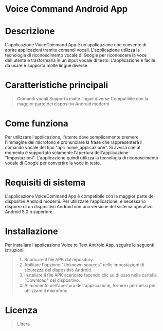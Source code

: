 # Voice Command Android App

# Descrizione
L'applicazione VoiceCommand App è un'applicazione che consente di aprire applicazioni tramite comandi vocali. 
L'applicazione utilizza la tecnologia di riconoscimento vocale di Google per riconoscere la voce dell'utente e trasformarla in un input vocale di testo. 
L'applicazione è facile da usare e supporta molte lingue diverse.

# Caratteristiche principali
> Comandi vocali
> Supporta molte lingue diverse
> Compatibile con la maggior parte dei dispositivi Android moderni

# Come funziona
Per utilizzare l'applicazione, l'utente deve semplicemente premere l'immagine del microfono e pronunciare la frase che rappresenterà il comando vocale del tipo
"apri nome_applicazione". Si avvisa che al momento è supportato solamente l'apertura dell'applicazione "Impostazioni".
L'applicazione quindi utilizza la tecnologia di riconoscimento vocale di Google per convertire la voce in testo. 

# Requisiti di sistema
L'applicazione VoiceCommand App è compatibile con la maggior parte dei dispositivi Android moderni. 
Per utilizzare l'applicazione, è necessario disporre di un dispositivo Android con una versione del sistema operativo Android 5.0 o superiore.

# Installazione
Per installare l'applicazione Voice to Text Android App, seguire le seguenti istruzioni:
> 1) Scaricare il file APK dal repository.
> 2) Abilitare l'opzione "Unknown sources" nelle impostazioni di sicurezza del dispositivo Android.
> 3) Installare il file APK scaricato facendo clic su di esso nella cartella "Download" del dispositivo.
> 4) Al momento dell'apertura dell'applicazione, fornire i permessi per utilizzare il microfono.

# Licenza
> Libera
